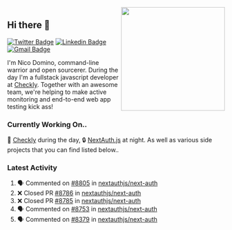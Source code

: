 <img align="right" src="https://user-images.githubusercontent.com/7415984/172472491-91b16eac-fa22-4ecf-92df-d687139fd1f9.gif" width="240" />

## Hi there 👋

[![Twitter Badge](https://img.shields.io/badge/-@ndom91-1ca0f1?style=flat-square&labelColor=1ca0f1&logo=twitter&logoColor=white&link=https://twitter.com/ndom91)](https://twitter.com/ndom91) [![Linkedin Badge](https://img.shields.io/badge/-ndom91-blue?style=flat-square&logo=Linkedin&logoColor=white&link=https://www.linkedin.com/in/ndom91/)](https://www.linkedin.com/in/ndom91/) [![Gmail Badge](https://img.shields.io/badge/-yo@ndo.dev-c14438?style=flat-square&logo=mail.ru&logoColor=white&link=mailto:yo@ndo.dev)](mailto:yo@ndo.dev)

I'm Nico Domino, command-line warrior and open sourcerer. During the day I'm a fullstack javascript developer at [Checkly](https://checklyhq.com). Together with an awesome team, we're helping to make active monitoring and end-to-end web app testing kick ass!

### Currently Working On..

🦝 [Checkly](https://checklyhq.com) during the day, 🔒 [NextAuth.js](https://github.com/nextauthjs/next-auth) at night. As well as various side projects that you can find listed below..

<!--START_SECTION_PROFILE_VIEWS:readme-info-->
<!--END_SECTION_PROFILE_VIEWS:readme-info-->

<!--START_SECTION_DAILY_COMMIT:readme-info-->
<!--END_SECTION_DAILY_COMMIT:readme-info-->

<!--START_SECTION_WEEKLY_COMMIT:readme-info-->
<!--END_SECTION_WEEKLY_COMMIT:readme-info-->

### Latest Activity

<!--START_SECTION:activity-->
1. 🗣 Commented on [#8805](https://github.com/nextauthjs/next-auth/pull/8805#issuecomment-1868541950) in [nextauthjs/next-auth](https://github.com/nextauthjs/next-auth)
2. ❌ Closed PR [#8786](https://github.com/nextauthjs/next-auth/pull/8786) in [nextauthjs/next-auth](https://github.com/nextauthjs/next-auth)
3. ❌ Closed PR [#8785](https://github.com/nextauthjs/next-auth/pull/8785) in [nextauthjs/next-auth](https://github.com/nextauthjs/next-auth)
4. 🗣 Commented on [#8753](https://github.com/nextauthjs/next-auth/pull/8753#issuecomment-1868540788) in [nextauthjs/next-auth](https://github.com/nextauthjs/next-auth)
5. 🗣 Commented on [#8379](https://github.com/nextauthjs/next-auth/pull/8379#issuecomment-1868539879) in [nextauthjs/next-auth](https://github.com/nextauthjs/next-auth)
<!--END_SECTION:activity-->

